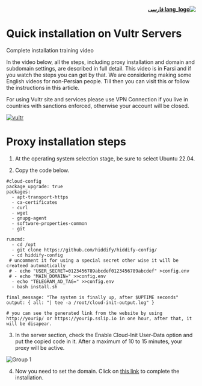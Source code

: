 <div dir="rtl">

[**![lang_logo](https://raw.githubusercontent.com/stevenrskelton/flag-icon/master/png/16/country-4x3/ir.png) فارسی**](https://github.com/hiddify/hiddify-config/wiki/Vultr-%D9%86%D8%B5%D8%A8-%D8%B3%D8%B1%DB%8C%D8%B9-%D8%AF%D8%B1-%D9%88%D9%84%D8%AA%D8%B1)
</div>

# Quick installation on Vultr Servers


Complete installation training video

In the video below, all the steps, including proxy installation and domain and subdomain settings, are described in full detail. This video is in Farsi and if you watch the steps you can get by that. We are considering making some English videos for non-Persian people. Till then you can visit this or follow the instructions in this article.

For using Vultr site and services please use VPN Connection if you live in countries with sanctions enforced, otherwise your account will be closed.

[![vultr](https://img.youtube.com/vi/hRRg10BURJI/maxresdefault.jpg)](https://www.youtube.com/watch?v=hRRg10BURJI)

# Proxy installation steps

1. At the operating system selection stage, be sure to select Ubuntu 22.04.

2. Copy the code below.

```
#cloud-config
package_upgrade: true
packages:
  - apt-transport-https
  - ca-certificates
  - curl
  - wget
  - gnupg-agent
  - software-properties-common
  - git

runcmd:
  - cd /opt
  - git clone https://github.com/hiddify/hiddify-config/
  - cd hiddify-config
 # uncomment it for using a special secret other wise it will be createed automatically
 # - echo "USER_SECRET=0123456789abcdef0123456789abcdef" >config.env
 # - echo "MAIN_DOMAIN=" >>config.env
  - echo "TELEGRAM_AD_TAG=" >>config.env
  - bash install.sh

final_message: "The system is finally up, after $UPTIME seconds"
output: { all: "| tee -a /root/cloud-init-output.log" }

# you can see the generated link from the website by using http://yourip/ or https://yourip.sslip.io in one hour, after that, it will be disapear. 
```

3. In the server section, check the Enable Cloud-Init User-Data option and put the copied code in it. After a maximum of 10 to 15 minutes, your proxy will be active.

![Group 1](https://user-images.githubusercontent.com/79760104/221190008-239cd200-4184-4c05-82ea-ff00a47e920e.jpg)

4. Now you need to set the domain. Click on [this link](https://github.com/hiddify/hiddify-config/wiki/Guide-for-setting-up-the-domain-and-finalizing-the-installation) to complete the installation.